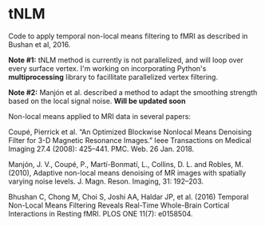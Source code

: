 # tNLM

Code to apply temporal non-local means filtering to fMRI as described in Bushan et al, 2016.

**Note #1:**  tNLM method is currently is not parallelized, and will loop over every surface vertex.  I'm working on incorporating Python's **multiprocessing** library to facillitate parallelized vertex filtering.

**Note #2:**  Manjón et al. described a method to adapt the smoothing strength based on the local signal noise.  **Will be updated soon**

Non-local means applied to MRI data in several papers:

Coupé, Pierrick et al. “An Optimized Blockwise Nonlocal Means Denoising Filter for 3-D Magnetic Resonance Images.” Ieee Transactions on Medical Imaging 27.4 (2008): 425–441. PMC. Web. 26 Jan. 2018.

Manjón, J. V., Coupé, P., Martí-Bonmatí, L., Collins, D. L. and Robles, M. (2010), Adaptive non-local means denoising of MR images with spatially varying noise levels. J. Magn. Reson. Imaging, 31: 192–203.

Bhushan C, Chong M, Choi S, Joshi AA, Haldar JP, et al. (2016) Temporal Non-Local Means Filtering Reveals Real-Time Whole-Brain Cortical Interactions in Resting fMRI. PLOS ONE 11(7): e0158504.
